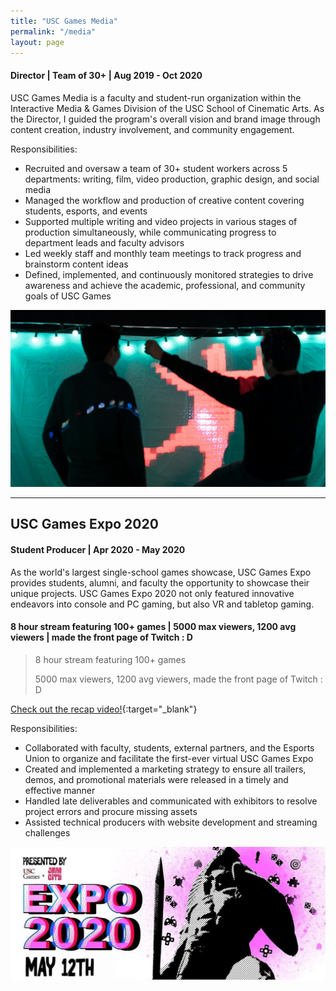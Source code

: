 ```yaml
---
title: "USC Games Media"
permalink: "/media"
layout: page
---
```


#### Director | Team of 30+ | Aug 2019 - Oct 2020

USC Games Media is a faculty and student-run organization within the Interactive Media & Games Division of the USC School of Cinematic Arts. As the Director, I guided the program's overall vision and brand image through content creation, industry involvement, and community engagement.

Responsibilities:
* Recruited and oversaw a team of 30+ student workers across 5 departments: writing, film, video production, graphic design, and social media
* Managed the workflow and production of creative content covering students, esports, and events
* Supported multiple writing and video projects in various stages of production simultaneously, while communicating progress to department leads and faculty advisors
* Led weekly staff and monthly team meetings to track progress and brainstorm content ideas
* Defined, implemented, and continuously monitored strategies to drive awareness and achieve the academic, professional, and community goals of USC Games
 
![expo](/assets/images/expo.jpg)
 
---
 
## USC Games Expo 2020
#### Student Producer | Apr 2020 - May 2020
 
As the world's largest single-school games showcase, USC Games Expo provides students, alumni, and faculty the opportunity to showcase their unique projects. USC Games Expo 2020 not only featured innovative endeavors into console and PC gaming, but also VR and tabletop gaming.
 
#### 8 hour stream featuring 100+ games | 5000 max viewers, 1200 avg viewers | made the front page of Twitch : D
 
> 8 hour stream featuring 100+ games
>
> 5000 max viewers, 1200 avg viewers, made the front page of Twitch : D
 
[Check out the recap video!](https://youtu.be/FLs2rY4QWE4){:target="_blank"}
 
Responsibilities:
* Collaborated with faculty, students, external partners, and the Esports Union to organize and facilitate the first-ever virtual USC Games Expo
* Created and implemented a marketing strategy to ensure all trailers, demos, and promotional materials were released in a timely and effective manner
* Handled late deliverables and communicated with exhibitors to resolve project errors and procure missing assets
* Assisted technical producers with website development and streaming challenges
 
![expo2020](/assets/images/expo2020.jpg)